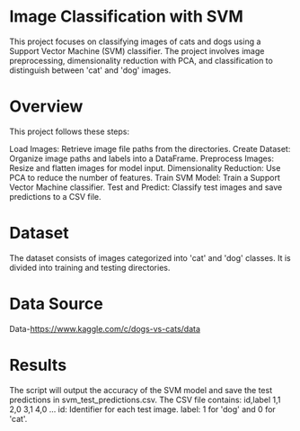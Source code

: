 # Image Classification with SVM
This project focuses on classifying images of cats and dogs using a Support Vector Machine (SVM) classifier. The project involves image preprocessing, dimensionality reduction with PCA, and classification to distinguish between 'cat' and 'dog' images.
# Overview
This project follows these steps:

Load Images: Retrieve image file paths from the directories.
Create Dataset: Organize image paths and labels into a DataFrame.
Preprocess Images: Resize and flatten images for model input.
Dimensionality Reduction: Use PCA to reduce the number of features.
Train SVM Model: Train a Support Vector Machine classifier.
Test and Predict: Classify test images and save predictions to a CSV file.
# Dataset
The dataset consists of images categorized into 'cat' and 'dog' classes. It is divided into training and testing directories.
# Data Source
Data-https://www.kaggle.com/c/dogs-vs-cats/data
# Results
The script will output the accuracy of the SVM model and save the test predictions in svm_test_predictions.csv. The CSV file contains:
id,label
1,1
2,0
3,1
4,0
...
id: Identifier for each test image.
label: 1 for 'dog' and 0 for 'cat'.
